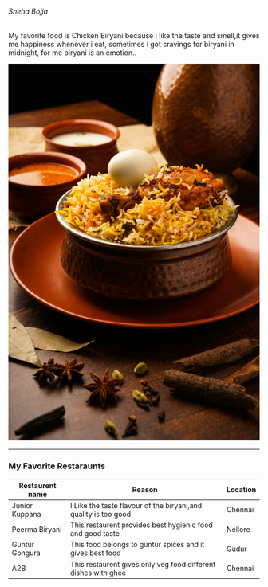 ###### Sneha Bojja

My favorite food is Chicken Biryani because i like the taste and smell,it gives me happiness whenever i eat, sometimes i got cravings for biryani in midnight, for me biryani is an emotion..

![My Favorite food](biriyani.jpg)

- - -   --- 


### My Favorite Restaraunts  
|Restaurent name |            Reason                                               | Location |
|----------------|-----------------------------------------------------------------|----------|
|Junior Kuppana  |I Like the taste flavour of the biryani,and quality is too good  | Chennai  |
|Peerma Biryani  |This restaurent provides best hygienic food and good taste       | Nellore  |
|Guntur Gongura  |This food belongs to guntur spices and it gives best food        | Gudur    |
|A2B             |This restaurent gives only veg food different dishes with ghee   | Chennai  |